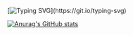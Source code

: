 [![Typing SVG](https://readme-typing-svg.demolab.com?font=Futura&duration=8400&pause=2400&color=C6C7F7&vCenter=true&repeat=false&width=435&lines=%5C%5C+code+is+art.+this+is+a+gallery...)](https://git.io/typing-svg)

[![Anurag's GitHub stats](https://github-readme-stats.vercel.app/api?username=gsspdev?show_icons=true?theme=gruvbox)](https://github.com/anuraghazra/github-readme-stats)

<!--

**gsspdev/gsspdev** is a ✨ _special_ ✨ repository because its `README.md` (this file) appears on your GitHub profile.

Here are some ideas to get you started:

- 🔭 I’m currently working on ...
- 🌱 I’m currently learning ...
- 👯 I’m looking to collaborate on ...
- 🤔 I’m looking for help with ...
- 💬 Ask me about ...
- 📫 How to reach me: ...
- 😄 Pronouns: ...
- ⚡ Fun fact: ...
-->
